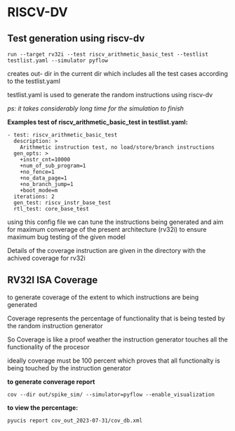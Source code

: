 # RISCV-DV

## Test generation using riscv-dv
```
run --target rv32i --test riscv_arithmetic_basic_test --testlist testlist.yaml --simulator pyflow
```
creates out- dir in the current dir which includes all the test cases according to the testlist.yaml 


testlist.yaml is used to generate the random instructions using riscv-dv

*ps: it takes considerably long time for the simulation to finish*



**Examples test of riscv_arithmetic_basic_test in testlist.yaml:**

```
- test: riscv_arithmetic_basic_test
  description: >
    Arithmetic instruction test, no load/store/branch instructions
  gen_opts: >
    +instr_cnt=10000
    +num_of_sub_program=1
    +no_fence=1
    +no_data_page=1
    +no_branch_jump=1
    +boot_mode=m
  iterations: 2
  gen_test: riscv_instr_base_test
  rtl_test: core_base_test
```

using this config file we can tune the instructions being generated and aim for maximum converage of the present architecture (rv32i) to ensure maximum bug testing of the given model

Details of the coverage instruction are given in the directory 
with the achived coverage for rv32i 


## RV32I ISA Coverage
to generate  coverage of the extent to which instructions are being generated

Coverage represents the percentage of functionality that is being tested by the random instruction generator

So Coverage is like a proof weather the instruction generator touches all the functionality of the procesor 

ideally coverage must be 100 percent which proves that all functionalty is being touched by the instruction generator


**to generate converage report**
```
cov --dir out/spike_sim/ --simulator=pyflow --enable_visualization
```

**to view the percentage:**
```
pyucis report cov_out_2023-07-31/cov_db.xml 
```









